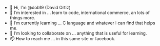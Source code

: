 - 👋 Hi, I’m @dob19 (David Ortiz)
- 👀 I’m interested in ... learn to code, international commerce, an lots of things more.
- 🌱 I’m currently learning ... C language and whatever I can find that helps me.
- 💞️ I’m looking to collaborate on ... anything that is useful for learning.
- 📫 How to reach me ... in this same site or facebook. 

<!---
dob19/dob19 is a ✨ special ✨ repository because its `README.md` (this file) appears on your GitHub profile.
You can click the Preview link to take a look at your changes.
--->
